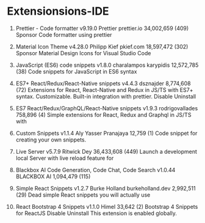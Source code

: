 # Extensionsions-IDE

1. Prettier - Code formatter
   v9.19.0
   Prettier
   prettier.io
   34,002,659
   (409)
   Sponsor
   Code formatter using prettier

2. Material Icon Theme
   v4.28.0
   Philipp Kief
   pkief.com
   18,597,472
   (302)
   Sponsor
   Material Design Icons for Visual Studio Code

3. JavaScript (ES6) code snippets
   v1.8.0
   charalampos karypidis
   12,572,785
   (38)
   Code snippets for JavaScript in ES6 syntax

4. ES7+ React/Redux/React-Native snippets
   v4.4.3
   dsznajder
   8,774,608
   (72)
   Extensions for React, React-Native and Redux in JS/TS with ES7+ syntax. Customizable. Built-in integration with prettier.
   Disable
   Uninstall

5. ES7 React/Redux/GraphQL/React-Native snippets
   v1.9.3
   rodrigovallades
   758,896
   (4)
   Simple extensions for React, Redux and Graphql in JS/TS with

6. Custom Snippets
   v1.1.4
   Aly Yasser Pranajaya
   12,759
   (1)
   Code snippet for creating your own snippets.

7. Live Server
   v5.7.9
   Ritwick Dey
   36,433,608
   (449)
   Launch a development local Server with live reload feature for

8. Blackbox AI Code Generation, Code Chat, Code Search
   v1.0.44
   BLACKBOX AI
   1,094,479
   (115)
9. Simple React Snippets
   v1.2.7
   Burke Holland
   burkeholland.dev
   2,992,511
   (29)
   Dead simple React snippets you will actually use
1. React Bootstrap 4 Snippets
   v1.1.0
   Himel
   33,642
   (2)
   Bootstrap 4 Snippets for ReactJS
   Disable
   Uninstall
   This extension is enabled globally.
